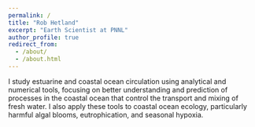 ```yaml
---
permalink: /
title: "Rob Hetland"
excerpt: "Earth Scientist at PNNL"
author_profile: true
redirect_from: 
  - /about/
  - /about.html
---
```


I study estuarine and coastal ocean circulation using analytical and numerical tools, focusing on better understanding and prediction of processes in the coastal ocean that control the transport and mixing of fresh water.  I also apply these tools to coastal ocean ecology, particularly harmful algal blooms, eutrophication, and seasonal hypoxia.


